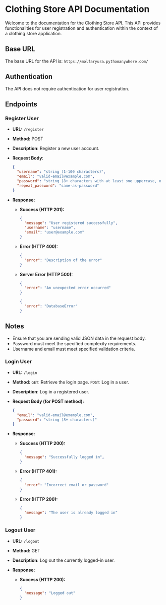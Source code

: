 # Clothing Store API Documentation

Welcome to the documentation for the Clothing Store API. This API provides functionalities for user registration and authentication within the context of a clothing store application.

## Base URL

The base URL for the API is: `https://molfaryura.pythonanywhere.com/`

## Authentication

The API does not require authentication for user registration.

## Endpoints

### Register User

- **URL:** `/register`
- **Method:** POST
- **Description:** Register a new user account.
- **Request Body:**
  ```json
  {
    "username": "string (1-100 characters)",
    "email": "valid-email@example.com",
    "password": "string (8+ characters with at least one uppercase, one lowercase, one number, and one special symbol)",
    "repeat_password": "same-as-password"
  }
  ```
- **Response:**

  - **Success (HTTP 201):**
    ```json
    {
      "message": "User registered successfully",
      "username": "username",
      "email": "user@example.com"
    }
    ```
  - **Error (HTTP 400):**
    ```json
    {
      "error": "Description of the error"
    }
    ```
  - **Server Error (HTTP 500):**
    ```json
    {
      "error": "An unexpected error occurred"
    }
    ```
    ```json
    {
      "error": "DatabaseError"
    }
    ```

## Notes

- Ensure that you are sending valid JSON data in the request body.
- Password must meet the specified complexity requirements.
- Username and email must meet specified validation criteria.

### Login User

- **URL:** `/login`
- **Method:** `GET`: Retrieve the login page. `POST`: Log in a user.
- **Description:** Log in a registered user.
- **Request Body (for POST method):**
  ```json
  {
    "email": "valid-email@example.com",
    "password": "string (8+ characters)"
  }
  ```
- **Response:**

  - **Success (HTTP 200):**
    ```json
    {
      "message": "Successfully logged in",
    }
    ```
  - **Error (HTTP 401):**
    ```json
    {
      "error": "Incorrect email or password"
    }
    ```
  - **Error (HTTP 200):**
    ```json
    {
      "message": "The user is already logged in"
    }

### Logout User
- **URL:** `/logout`
- **Method:** GET
- **Description:** Log out the currently logged-in user.
- **Response:**

  - **Success (HTTP 200):**
    ```json
    {
      "message": "Logged out"
    }
    ```